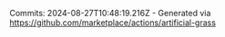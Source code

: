 Commits: 2024-08-27T10:48:19.216Z - Generated via https://github.com/marketplace/actions/artificial-grass
<br>
